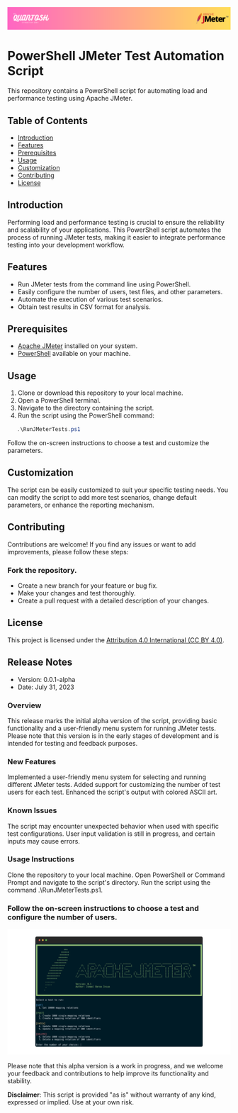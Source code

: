 ![Banner Image](./img/Banner%20-%20Load%20Test%20Script.png)
# PowerShell JMeter Test Automation Script

This repository contains a PowerShell script for automating load and performance testing using Apache JMeter.

## Table of Contents

- [Introduction](#introduction)
- [Features](#features)
- [Prerequisites](#prerequisites)
- [Usage](#usage)
- [Customization](#customization)
- [Contributing](#contributing)
- [License](#license)

## Introduction

Performing load and performance testing is crucial to ensure the reliability and scalability of your applications. This PowerShell script automates the process of running JMeter tests, making it easier to integrate performance testing into your development workflow.

## Features

- Run JMeter tests from the command line using PowerShell.
- Easily configure the number of users, test files, and other parameters.
- Automate the execution of various test scenarios.
- Obtain test results in CSV format for analysis.

## Prerequisites

- [Apache JMeter](https://jmeter.apache.org/) installed on your system.
- [PowerShell](https://docs.microsoft.com/en-us/powershell/scripting/overview) available on your machine.

## Usage

1. Clone or download this repository to your local machine.
2. Open a PowerShell terminal.
3. Navigate to the directory containing the script.
4. Run the script using the PowerShell command:

```powershell
   .\RunJMeterTests.ps1
```

Follow the on-screen instructions to choose a test and customize the parameters.

## Customization
The script can be easily customized to suit your specific testing needs. You can modify the script to add more test scenarios, change default parameters, or enhance the reporting mechanism.

## Contributing
Contributions are welcome! If you find any issues or want to add improvements, please follow these steps:

### Fork the repository.
- Create a new branch for your feature or bug fix.
- Make your changes and test thoroughly.
- Create a pull request with a detailed description of your changes.

## License
This project is licensed under the [Attribution 4.0 International (CC BY 4.0)](https://creativecommons.org/licenses/by/4.0/).


## Release Notes 
- Version: 0.0.1-alpha
- Date: July 31, 2023

### Overview
This release marks the initial alpha version of the script, providing basic functionality and a user-friendly menu system for running JMeter tests. Please note that this version is in the early stages of development and is intended for testing and feedback purposes.

### New Features
Implemented a user-friendly menu system for selecting and running different JMeter tests.
Added support for customizing the number of test users for each test.
Enhanced the script's output with colored ASCII art.
### Known Issues
The script may encounter unexpected behavior when used with specific test configurations.
User input validation is still in progress, and certain inputs may cause errors.
### Usage Instructions
Clone the repository to your local machine.
Open PowerShell or Command Prompt and navigate to the script's directory.
Run the script using the command .\RunJMeterTests.ps1.

### Follow the on-screen instructions to choose a test and configure the number of users.
![](./img/Alpha%200.1.png)

Please note that this alpha version is a work in progress, and we welcome your feedback and contributions to help improve its functionality and stability.

**Disclaimer**: This script is provided "as is" without warranty of any kind, expressed or implied. Use at your own risk.